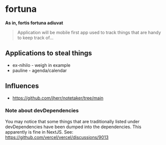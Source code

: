 # fortuna

__As in, fortis fortuna adiuvat__

> Application will be mobile first app used to track things that are handy to keep track of...

## Applications to steal things

* ex-nihilo - weigh in example
* pauline - agenda/calendar

## Influences

* <https://github.com/jherr/notetaker/tree/main>

### Note about devDependencies

 You may notice that some things that are traditionally listed under devDependencies have been dumped into the dependencies. This apparently is fine in NextJS. See: <https://github.com/vercel/vercel/discussions/9013>
